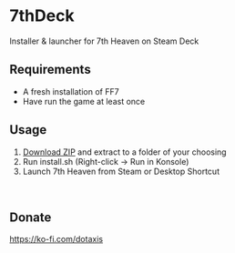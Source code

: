 # 7thDeck
Installer &amp; launcher for 7th Heaven on Steam Deck

## Requirements
* A fresh installation of FF7
* Have run the game at least once
  
## Usage
1. [Download ZIP](https://github.com/dotaxis/7thDeck/archive/refs/heads/master.zip) and extract to a folder of your choosing
2. Run install.sh (Right-click -> Run in Konsole)
3. Launch 7th Heaven from Steam or Desktop Shortcut

<br>

## Donate
https://ko-fi.com/dotaxis
